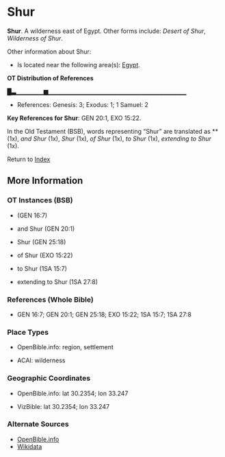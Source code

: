 # Shur
**Shur**. 
A wilderness east of Egypt. 
Other forms include: 
*Desert of Shur*, *Wilderness of Shur*. 




Other information about Shur:


* Is located near the following area(s): 
[Egypt](Egypt.md). 


**OT Distribution of References**

█▃▁▁▁▁▁▁▆▁▁▁▁▁▁▁▁▁▁▁▁▁▁▁▁▁▁▁▁▁▁▁▁▁▁▁▁▁▁
* References: Genesis: 3; Exodus: 1; 1 Samuel: 2



**Key References for Shur**: 
GEN 20:1, EXO 15:22. 


In the Old Testament (BSB), words representing “Shur” are translated as 
** (1x), *and Shur* (1x), *Shur* (1x), *of Shur* (1x), *to Shur* (1x), *extending to Shur* (1x). 




Return to [Index](00-Index.md)

## More Information

### OT Instances (BSB)

*  (GEN 16:7)

* and Shur (GEN 20:1)

* Shur (GEN 25:18)

* of Shur (EXO 15:22)

* to Shur (1SA 15:7)

* extending to Shur (1SA 27:8)



### References (Whole Bible)

* GEN 16:7; GEN 20:1; GEN 25:18; EXO 15:22; 1SA 15:7; 1SA 27:8


### Place Types

* OpenBible.info: region, settlement

* ACAI: wilderness



### Geographic Coordinates

* OpenBible.info: lat 30.2354; lon 33.247

* VizBible: lat 30.2354; lon 33.247



### Alternate Sources

* [OpenBible.info](https://www.openbible.info/geo/ancient/acdbce0)
* [Wikidata](http://www.wikidata.org/entity/Q7505200)



